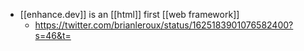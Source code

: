 - [[enhance.dev]] is an [[html]] first [[web framework]]
    - https://twitter.com/brianleroux/status/1625183901076582400?s=46&t=
